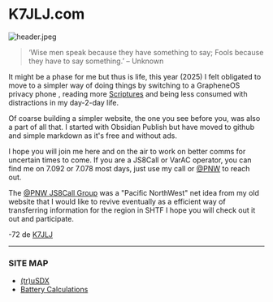 # K7JLJ.com
![header.jpeg](https://i.postimg.cc/Bb5KbCCG/header.jpg)

>‘Wise men speak because they have something to say; Fools because they have to say something.’ – Unknown

It might be a phase for me but thus is life,  this year (2025) I felt obligated to move to a simpler way of doing things by switching to a GrapheneOS privacy phone , reading more [Scriptures](https://www.cepher.net) and being less consumed with distractions in my day-2-day life. 

Of coarse building a simpler website, the one you see before you, was also a part of all that.  I started with Obsidian Publish but have moved to github and simple markdown as it's free and without ads.

I hope you will join me here and on the air to work on better comms for uncertain times to come.  If you are a JS8Call or VarAC operator, you can find me on 7.092 or 7.078 most days, just use my call or [@PNW](https://github.com/K7JLJ/EmComms/blob/main/JS8Call%20%40PNW%20Rolling%20Net.md) to reach out.  

The [@PNW JS8Call Group](https://github.com/K7JLJ/EmComms/blob/main/JS8Call%20%40PNW%20Rolling%20Net.md) was a "Pacific NorthWest" net idea from my old website that I would like to revive eventually as a efficient way of transferring information for the region in SHTF I hope you will check out it out and participate.

-72 de [K7JLJ](https://www.hamqth.com/K7JLJ)  

---

### SITE MAP
- [(tr)uSDX](https://github.com/K7JLJ/EmComms/blob/main/(tr)uSDX.md)
- [Battery Calculations](https://github.com/K7JLJ/EmComms/blob/main/Battery%20Calculations.md)

